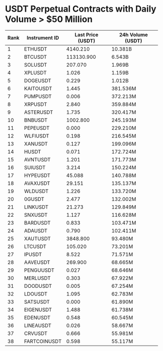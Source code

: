 # USDT Perpetual Contracts with Daily Volume > $50 Million

| Rank | Instrument ID | Last Price (USDT) | 24h Volume (USDT) |
|------|---------------|-------------------|-------------------|
| 1 | ETHUSDT | 4140.210 | 10.381B |
| 2 | BTCUSDT | 113130.900 | 6.543B |
| 3 | SOLUSDT | 207.070 | 1.969B |
| 4 | XPLUSDT | 1.026 | 1.159B |
| 5 | DOGEUSDT | 0.229 | 1.012B |
| 6 | KAITOUSDT | 1.445 | 381.536M |
| 7 | PUMPUSDT | 0.006 | 372.213M |
| 8 | XRPUSDT | 2.840 | 359.884M |
| 9 | ASTERUSDT | 1.735 | 320.417M |
| 10 | BNBUSDT | 1002.800 | 245.193M |
| 11 | PEPEUSDT | 0.000 | 229.210M |
| 12 | WLFIUSDT | 0.198 | 216.545M |
| 13 | XANUSDT | 0.127 | 199.096M |
| 14 | HUSDT | 0.071 | 172.724M |
| 15 | AVNTUSDT | 1.201 | 171.773M |
| 16 | SUIUSDT | 3.214 | 150.224M |
| 17 | HYPEUSDT | 45.088 | 140.788M |
| 18 | AVAXUSDT | 29.151 | 135.137M |
| 19 | WLDUSDT | 1.226 | 133.720M |
| 20 | 0GUSDT | 2.477 | 132.002M |
| 21 | LINKUSDT | 21.273 | 129.849M |
| 22 | SNXUSDT | 1.127 | 116.628M |
| 23 | BARDUSDT | 0.833 | 103.471M |
| 24 | ADAUSDT | 0.790 | 102.411M |
| 25 | XAUTUSDT | 3848.800 | 93.480M |
| 26 | LTCUSDT | 105.020 | 73.201M |
| 27 | IPUSDT | 8.522 | 71.571M |
| 28 | AAVEUSDT | 269.900 | 68.665M |
| 29 | PENGUUSDT | 0.027 | 68.646M |
| 30 | MERLUSDT | 0.303 | 67.922M |
| 31 | DOODUSDT | 0.005 | 67.254M |
| 32 | LDOUSDT | 1.095 | 62.783M |
| 33 | SATSUSDT | 0.000 | 61.890M |
| 34 | EIGENUSDT | 1.488 | 61.738M |
| 35 | EDENUSDT | 0.548 | 60.545M |
| 36 | LINEAUSDT | 0.026 | 58.667M |
| 37 | CRVUSDT | 0.666 | 55.981M |
| 38 | FARTCOINUSDT | 0.598 | 55.117M |
